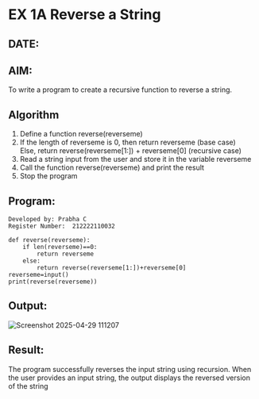 # EX 1A Reverse a String
## DATE:
## AIM:
To write a program to create a recursive function to reverse a string.

## Algorithm
1. Define a function reverse(reverseme)
2. If the length of reverseme is 0, then return reverseme (base case)
   Else, return reverse(reverseme[1:]) + reverseme[0] (recursive case)
3. Read a string input from the user and store it in the variable reverseme
4. Call the function reverse(reverseme) and print the result
5. Stop the program

## Program:
```
Developed by: Prabha C
Register Number:  212222110032

def reverse(reverseme):
    if len(reverseme)==0:
        return reverseme
    else:
        return reverse(reverseme[1:])+reverseme[0]
reverseme=input()
print(reverse(reverseme))

```

## Output:

![Screenshot 2025-04-29 111207](https://github.com/user-attachments/assets/b5812454-1f4d-47fa-a5d1-80c8601f4c98)


## Result:
The program successfully reverses the input string using recursion. When the user provides an input string, the output displays the reversed version of the string
